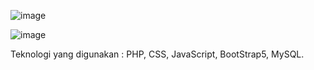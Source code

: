 ![image](https://github.com/DhikiSidik/Web_Semester4/assets/120517628/83c7601c-7863-4845-9915-4567b137201b)

![image](https://github.com/DhikiSidik/Web_Semester4/assets/120517628/728e2a69-a065-4809-aa85-2b519c9fb3f7)

Teknologi yang digunakan : PHP, CSS, JavaScript, BootStrap5, MySQL.
